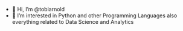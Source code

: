 - 👋 Hi, I’m @tobiarnold
- 👀 I’m interested in Python and other Programming Languages also everything related to Data Science and Analytics

